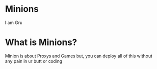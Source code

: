 # Minions 
I am Gru
# What is Minions?
Minion is about Proxys and Games but, you can deploy all of this without any pain in ur butt or coding
